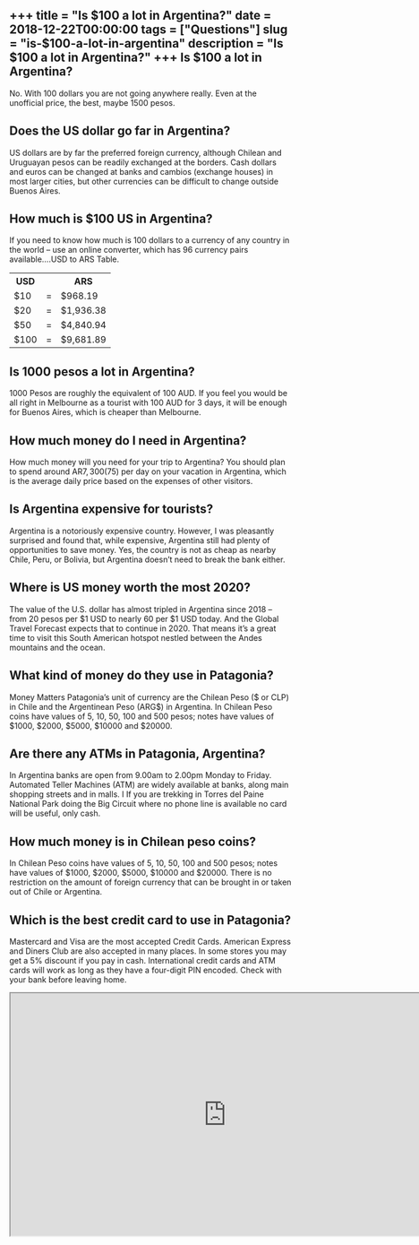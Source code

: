 +++
title = "Is $100 a lot in Argentina?"
date = 2018-12-22T00:00:00
tags = ["Questions"]
slug = "is-$100-a-lot-in-argentina"
description = "Is $100 a lot in Argentina?"
+++
Is $100 a lot in Argentina?
---------------------------

No. With 100 dollars you are not going anywhere really. Even at the unofficial price, the best, maybe 1500 pesos.

Does the US dollar go far in Argentina?
---------------------------------------

US dollars are by far the preferred foreign currency, although Chilean and Uruguayan pesos can be readily exchanged at the borders. Cash dollars and euros can be changed at banks and cambios (exchange houses) in most larger cities, but other currencies can be difficult to change outside Buenos Aires.

How much is $100 US in Argentina?
---------------------------------

If you need to know how much is 100 dollars to a currency of any country in the world – use an online converter, which has 96 currency pairs available….USD to ARS Table.

<table><tr><th>USD</th><th></th><th>ARS</th></tr><tr><td>$10</td><td>=</td><td>$968.19</td></tr><tr><td>$20</td><td>=</td><td>$1,936.38</td></tr><tr><td>$50</td><td>=</td><td>$4,840.94</td></tr><tr><td>$100</td><td>=</td><td>$9,681.89</td></tr></table>

Is 1000 pesos a lot in Argentina?
---------------------------------

1000 Pesos are roughly the equivalent of 100 AUD. If you feel you would be all right in Melbourne as a tourist with 100 AUD for 3 days, it will be enough for Buenos Aires, which is cheaper than Melbourne.

How much money do I need in Argentina?
--------------------------------------

How much money will you need for your trip to Argentina? You should plan to spend around AR$7,300 ($75) per day on your vacation in Argentina, which is the average daily price based on the expenses of other visitors.

Is Argentina expensive for tourists?
------------------------------------

Argentina is a notoriously expensive country. However, I was pleasantly surprised and found that, while expensive, Argentina still had plenty of opportunities to save money. Yes, the country is not as cheap as nearby Chile, Peru, or Bolivia, but Argentina doesn’t need to break the bank either.

Where is US money worth the most 2020?
--------------------------------------

The value of the U.S. dollar has almost tripled in Argentina since 2018 – from 20 pesos per $1 USD to nearly 60 per $1 USD today. And the Global Travel Forecast expects that to continue in 2020. That means it’s a great time to visit this South American hotspot nestled between the Andes mountains and the ocean.

What kind of money do they use in Patagonia?
--------------------------------------------

Money Matters Patagonia’s unit of currency are the Chilean Peso ($ or CLP) in Chile and the Argentinean Peso (ARG$) in Argentina. In Chilean Peso coins have values of 5, 10, 50, 100 and 500 pesos; notes have values of $1000, $2000, $5000, $10000 and $20000.

Are there any ATMs in Patagonia, Argentina?
-------------------------------------------

In Argentina banks are open from 9.00am to 2.00pm Monday to Friday. Automated Teller Machines (ATM) are widely available at banks, along main shopping streets and in malls. I If you are trekking in Torres del Paine National Park doing the Big Circuit where no phone line is available no card will be useful, only cash.

How much money is in Chilean peso coins?
----------------------------------------

In Chilean Peso coins have values of 5, 10, 50, 100 and 500 pesos; notes have values of $1000, $2000, $5000, $10000 and $20000. There is no restriction on the amount of foreign currency that can be brought in or taken out of Chile or Argentina.

Which is the best credit card to use in Patagonia?
--------------------------------------------------

Mastercard and Visa are the most accepted Credit Cards. American Express and Diners Club are also accepted in many places. In some stores you may get a 5% discount if you pay in cash. International credit cards and ATM cards will work as long as they have a four-digit PIN encoded. Check with your bank before leaving home.

<iframe allow="accelerometer; autoplay; clipboard-write; encrypted-media; gyroscope; picture-in-picture" allowfullscreen="" class="__youtube_prefs__  epyt-is-override  no-lazyload" data-no-lazy="1" data-origheight="433" data-origwidth="770" data-skipgform_ajax_framebjll="" height="433" id="_ytid_26639" loading="lazy" src="https://www.youtube.com/embed/QX3M8Ka9vUA?enablejsapi=1&autoplay=0&cc_load_policy=0&cc_lang_pref=&iv_load_policy=1&loop=0&modestbranding=0&rel=1&fs=1&playsinline=0&autohide=2&theme=dark&color=red&controls=1&" title="YouTube player" width="770"></iframe>